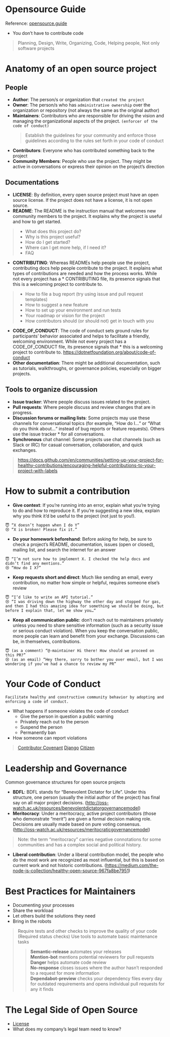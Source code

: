 # Opensource Guide
Reference: [opensource.guide](https://opensource.guide)

* You don’t have to contribute code
> Planning, Design, Write, Organizing, Code, Helping people, Not only software projects

# Anatomy of an open source project
## People
* **Author**: The person/s or organization that `created the project`
* **Owner**: The person/s who has `administrative ownership` over the organization or repository (not always the same as the original author)
* **Maintainers**: Contributors who are responsible for driving the vision and managing the organizational aspects of the project. `(enforcer of the code of conduct)`
	>  Establish the guidelines for your community and enforce those guidelines according to the rules set forth in your code of conduct
* **Contributors**: Everyone who has contributed something back to the project
* **Community Members**: People who use the project. They might be active in conversations or express their opinion on the project’s direction
## Documentations
* **LICENSE**: By definition, every open source project must have an open source license. If the project does not have a license, it is not open source.
* **README**: The README is the instruction manual that welcomes new community members to the project. It explains why the project is useful and how to get started.
> * What does this project do?
> * Why is this project useful?
> * How do I get started?
> * Where can I get more help, if I need it?
> * FAQ
* **CONTRIBUTING**: Whereas READMEs help people use the project, contributing docs help people contribute to the project. It explains what types of contributions are needed and how the process works. While not every project has a * CONTRIBUTING file, its presence signals that this is a welcoming project to contribute to.
> * How to file a bug report (try using issue and pull request templates)
> * How to suggest a new feature
> * How to set up your environment and run tests
> * Your roadmap or vision for the project
> * How contributors should (or should not) get in touch with you
* **CODE_OF_CONDUCT**: The code of conduct sets ground rules for participants’ behavior associated and helps to facilitate a friendly, welcoming environment. While not every project has a CODE_OF_CONDUCT file, its presence signals that * this is a welcoming project to contribute to.
https://dotnetfoundation.org/about/code-of-conduct
* **Other documentation**: There might be additional documentation, such as tutorials, walkthroughs, or governance policies, especially on bigger projects.
## Tools to organize discussion
* **Issue tracker**: Where people discuss issues related to the project.
* **Pull requests**: Where people discuss and review changes that are in progress.
* **Discussion forums or mailing lists**: Some projects may use these channels for conversational topics (for example, “How do I…“ or “What do you think about…“ instead of bug reports or feature requests). Others use the issue tracker * for all conversations.
* **Synchronous** chat channel: Some projects use chat channels (such as Slack or IRC) for casual conversation, collaboration, and quick exchanges.
> https://docs.github.com/en/communities/setting-up-your-project-for-healthy-contributions/encouraging-helpful-contributions-to-your-project-with-labels

# How to submit a contribution
* **Give context**: If you’re running into an error, explain what you’re trying to do and how to reproduce it. If you’re suggesting a new idea, explain why you think it’d be useful to the project (not just to you!).
```
😇 “X doesn’t happen when I do Y”
😢 “X is broken! Please fix it.”
```
* **Do your homework beforehand**: Before asking for help, be sure to check a project’s README, documentation, issues (open or closed), mailing list, and search the internet for an answer
```
😇 “I’m not sure how to implement X. I checked the help docs and didn’t find any mentions.”
😢 “How do I X?”
```
* **Keep requests short and direct**: Much like sending an email, every contribution, no matter how simple or helpful, requires someone else’s review
```
😇 “I’d like to write an API tutorial.”
😢 “I was driving down the highway the other day and stopped for gas, and then I had this amazing idea for something we should be doing, but before I explain that, let me show you…“
```
* **Keep all communication public**: don’t reach out to maintainers privately unless you need to share sensitive information (such as a security issue or serious conduct violation). When you keep the conversation public, more people can learn and benefit from your exchange. Discussions can be, in themselves, contributions.
```
😇 (as a comment) “@-maintainer Hi there! How should we proceed on this PR?”
😢 (as an email) “Hey there, sorry to bother you over email, but I was wondering if you’ve had a chance to review my PR”
```

# Your Code of Conduct
```
Facilitate healthy and constructive community behavior by adopting and enforcing a code of conduct.
```
* What happens if someone violates the code of conduct
	* Give the person in question a public warning
	* Privately reach out to the person
	* Suspend the person
	* Permanently ban
* How someone can report violations
> [Contributor Covenant](https://www.contributor-covenant.org)
> [Django](https://www.djangoproject.com/conduct)
> [Citizen](https://web.archive.org/web/20200330154000/http://citizencodeofconduct.org)

# Leadership and Governance
Common governance structures for open source projects
* **BDFL**: BDFL stands for “Benevolent Dictator for Life”. Under this structure, one person (usually the initial author of the project) has final say on all major project decisions.
(http://oss-watch.ac.uk/resources/benevolentdictatorgovernancemodel)
* **Meritocracy**: Under a meritocracy, active project contributors (those who demonstrate “merit”) are given a formal decision making role. Decisions are usually made based on pure voting consensus.
(http://oss-watch.ac.uk/resources/meritocraticgovernancemodel)
> Note: the term “meritocracy” carries negative connotations for some communities and has a complex social and political history.
* **Liberal contribution**: Under a liberal contribution model, the people who do the most work are recognized as most influential, but this is based on current work and not historic contributions.
(https://medium.com/the-node-js-collection/healthy-open-source-967fa8be7951)


# Best Practices for Maintainers
* Documenting your processes
* Share the workload
* Let others build the solutions they need
* Bring in the robots
> Require tests and other checks to improve the quality of your code (Required status checks)
> Use tools to automate basic maintenance tasks
>> **Semantic-release** automates your releases  
>> **Mention-bot** mentions potential reviewers for pull requests  
>> **Danger** helps automate code review  
>> **No-response** closes issues where the author hasn’t responded to a request for more information  
>> **Dependabot-preview** checks your dependency files every day for outdated requirements and opens individual pull requests for any it finds

# The Legal Side of Open Source
* [License](https://choosealicense.com)
* What does my company’s legal team need to know?
